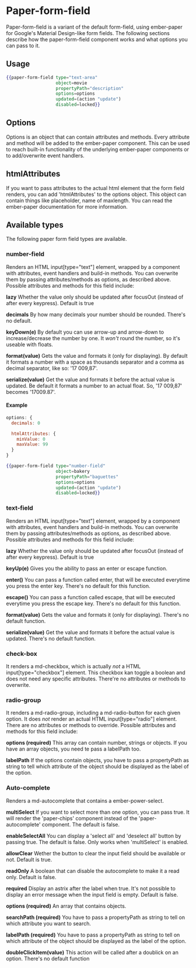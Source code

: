 # Paper-form-field
Paper-form-field is a variant of the default form-field, using ember-paper for
Google's Material Design-like form fields. The following sections describe how the
paper-form-field component works and what options you can pass to it.

## Usage
```handlebars
{{paper-form-field type="text-area"
                   object=movie
                   propertyPath="description"
                   options=options
                   updated=(action "update")
                   disabled=locked}}
```


## Options
Options is an object that can contain attributes and methods. Every attribute and
method will be added to the ember-paper component. This can be used to reach built-in
functionality of the underlying ember-paper components or to add/overwrite event handlers.

## htmlAttributes
If you want to pass attributes to the actual html element that the form field renders,
you can add 'htmlAttributes' to the options object. This object can contain things
like placeholder, name of maxlength. You can read the ember-paper documentation
for more information.

## Available types

The following paper form field types are available.

### number-field

Renders an HTML input[type="text"] element, wrapped by a component with attributes,
event handlers and build-in methods. You can overwrite them by passing attributes/methods
as options, as described above. Possible attributes and methods for this field include:

**lazy** Whether the value only should be updated after focusOut (instead of
after every keypress). Default is true

**decimals** By how many decimals your number should be rounded. There's no default.

**keyDown(e)** By default you can use arrow-up and arrow-down to increase/decrease
the number by one. It _won't_ round the number, so it's useable with floats.

**format(value)** Gets the value and formats it (only for displaying). By
default it formats a number with a space as thousands separator and a comma as decimal
separator, like so: '17 009,87'.

**serialize(value)** Get the value and formats it before the actual value is
updated. Be default it formats a number to an actual float. So, '17 009,87' becomes
'17009.87'.

#### Example

```javascript
options: {
  decimals: 0

  htmlAttributes: {
    minValue: 0
    maxValue: 99
  }
}

```

```hbs
{{paper-form-field type="number-field"
                   object=bakery
                   propertyPath="baguettes"
                   options=options
                   updated=(action "update")
                   disabled=locked}}
```


### text-field
Renders an HTML input[type="text"] element, wrapped by a component with attributes,
event handlers and build-in methods. You can overwrite them by passing attributes/methods
as options, as described above. Possible attributes and methods for this field include:

**lazy** Whether the value only should be updated after focusOut (instead of after
every keypress). Default is true

**keyUp(e)** Gives you the ability to pass an enter or escape function.

**enter()** You can pass a function called enter, that will be executed everytime you
press the enter key. There's no default for this function.

**escape()** You can pass a function called escape, that will be executed everytime
you press the escape key. There's no default for this function.

**format(value)** Gets the value and formats it (only for displaying). There's no
default function.

**serialize(value)** Get the value and formats it before the actual value is
updated. There's no default function.

### check-box
It renders a md-checkbox, which is actually _not_ a HTML input[type="checkbox"] element.
This checkbox kan toggle a boolean and does not need any specific attributes. There're
no attributes or methods to overwrite.

### radio-group
It renders a md-radio-group, including a md-radio-button for each given option. It does
_not_ render an actual HTML input[type="radio"] element. There are no attributes or
methods to override. Possible attributes and methods for this field include:

**options (required)** This array can contain number, strings or objects. If you have an array
objects, you need te pass a labelPath too.

**labelPath** If the options contain objects, you have to pass a propertyPath as string
to tell which attribute of the object should be displayed as the label of the option.

### Auto-complete
Renders a md-autocomplete that contains a ember-power-select.

**multiSelect** If you want to select more than one option, you can pass true. It will
render the 'paper-chips' component instead of the 'paper-autocomplete' component. The
default is false.

**enableSelectAll** You can display a 'select all' and 'deselect all' button by passing
true. The default is false. Only works when 'multiSelect' is enabled.

**allowClear** Wether the button to clear the input field should be available or not.
Default is true.

**readOnly** A boolean that can disable the autocomplete to make it a read only.
Default is false.

**required** Display an astrix after the label when true. It's not possible to display
an error message when the input field is empty. Default is false.

**options (required)** An array that contains objects.

**searchPath (required)** You have to pass a propertyPath as string to tell on which
attribute you want to search.

**labelPath (required)** You have to pass a propertyPath as string to tell on
which attribute of the object should be displayed as the label of the option.

**doubleClickItem(value)** This action will be called after a doublick on an option.
There's no default function

